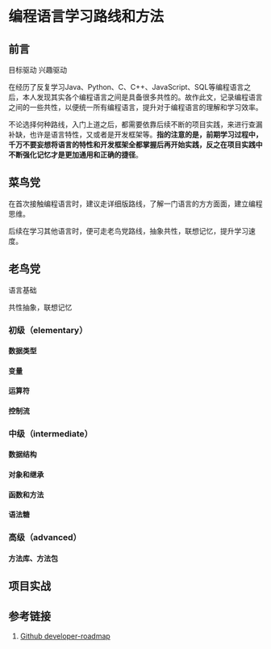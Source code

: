 # 编程语言学习路线和方法

## 前言

目标驱动
兴趣驱动

在经历了反复学习Java、Python、C、C++、JavaScript、SQL等编程语言之后，本人发现其实各个编程语言之间是具备很多共性的。故作此文，记录编程语言之间的一些共性，以便统一所有编程语言，提升对于编程语言的理解和学习效率。

不论选择何种路线，入门上道之后，都需要依靠后续不断的项目实践，来进行查漏补缺，也许是语言特性，又或者是开发框架等。**指的注意的是，前期学习过程中，千万不要妄想将语言的特性和开发框架全都掌握后再开始实践，反之在项目实践中不断强化记忆才是更加通用和正确的捷径**。

## 菜鸟党

在首次接触编程语言时，建议走详细版路线，了解一门语言的方方面面，建立编程思维。

后续在学习其他语言时，便可走老鸟党路线，抽象共性，联想记忆，提升学习速度。

## 老鸟党

语言基础

共性抽象，联想记忆

### 初级（elementary）

#### 数据类型

#### 变量

#### 运算符

#### 控制流


### 中级（intermediate）

#### 数据结构

#### 对象和继承

#### 函数和方法

#### 语法糖


### 高级（advanced）

#### 方法库、方法包



## 项目实战




## 参考链接
1. [Github developer-roadmap](https://github.com/kamranahmedse/developer-roadmap)